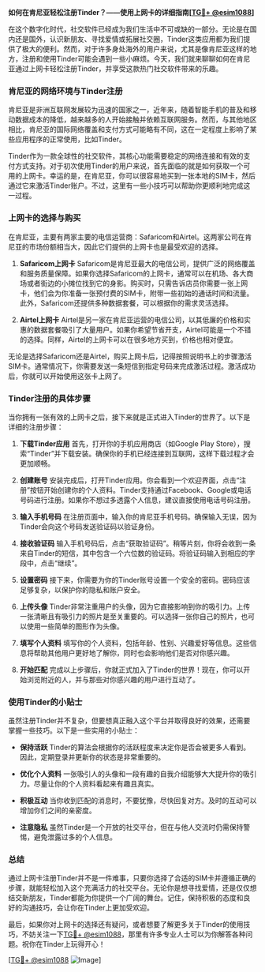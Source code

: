 **如何在肯尼亚轻松注册Tinder？——使用上网卡的详细指南[[TG💪+ @esim1088](https://t.me/s/esim1088)]**

在这个数字化时代，社交软件已经成为我们生活中不可或缺的一部分。无论是在国内还是国外，认识新朋友、寻找爱情或拓展社交圈，Tinder这类应用都为我们提供了极大的便利。然而，对于许多身处海外的用户来说，尤其是像肯尼亚这样的地方，注册和使用Tinder可能会遇到一些小麻烦。今天，我们就来聊聊如何在肯尼亚通过上网卡轻松注册Tinder，并享受这款热门社交软件带来的乐趣。

### 肯尼亚的网络环境与Tinder注册

肯尼亚是非洲互联网发展较为迅速的国家之一，近年来，随着智能手机的普及和移动数据成本的降低，越来越多的人开始接触并依赖互联网服务。然而，与其他地区相比，肯尼亚的国际网络覆盖和支付方式可能略有不同，这在一定程度上影响了某些应用程序的正常使用，比如Tinder。

Tinder作为一款全球性的社交软件，其核心功能需要稳定的网络连接和有效的支付方式支持。对于初次使用Tinder的用户来说，首先面临的就是如何获取一个可用的上网卡。幸运的是，在肯尼亚，你可以很容易地买到一张本地的SIM卡，然后通过它来激活Tinder账户。不过，这里有一些小技巧可以帮助你更顺利地完成这一过程。

### 上网卡的选择与购买

在肯尼亚，主要有两家主要的电信运营商：Safaricom和Airtel。这两家公司在肯尼亚的市场份额相当大，因此它们提供的上网卡也是最受欢迎的选择。

1. **Safaricom上网卡**
   Safaricom是肯尼亚最大的电信公司，提供广泛的网络覆盖和服务质量保障。如果你选择Safaricom的上网卡，通常可以在机场、各大商场或者街边的小摊位找到它的身影。购买时，只需告诉店员你需要一张上网卡，他们会为你准备一张预付费的SIM卡，附带一些初始的通话时间和流量。此外，Safaricom还提供多种数据套餐，可以根据你的需求灵活选择。

2. **Airtel上网卡**
   Airtel是另一家在肯尼亚运营的电信公司，以其低廉的价格和实惠的数据套餐吸引了大量用户。如果你希望节省开支，Airtel可能是一个不错的选择。同样，Airtel的上网卡可以在很多地方买到，价格也相对便宜。

无论是选择Safaricom还是Airtel，购买上网卡后，记得按照说明书上的步骤激活SIM卡。通常情况下，你需要发送一条短信到指定号码来完成激活过程。激活成功后，你就可以开始使用这张卡上网了。

### Tinder注册的具体步骤

当你拥有一张有效的上网卡之后，接下来就是正式进入Tinder的世界了。以下是详细的注册步骤：

1. **下载Tinder应用**
   首先，打开你的手机应用商店（如Google Play Store），搜索“Tinder”并下载安装。确保你的手机已经连接到互联网，这样下载过程才会更加顺畅。

2. **创建账号**
   安装完成后，打开Tinder应用。你会看到一个欢迎界面，点击“注册”按钮开始创建你的个人资料。Tinder支持通过Facebook、Google或电话号码进行注册。如果你不想过多透露个人信息，建议直接使用电话号码注册。

3. **输入手机号码**
   在注册页面中，输入你的肯尼亚手机号码。确保输入无误，因为Tinder会向这个号码发送验证码以验证身份。

4. **接收验证码**
   输入手机号码后，点击“获取验证码”。稍等片刻，你将会收到一条来自Tinder的短信，其中包含一个六位数的验证码。将验证码输入到相应的字段中，点击“继续”。

5. **设置密码**
   接下来，你需要为你的Tinder账号设置一个安全的密码。密码应该足够复杂，以保护你的隐私和账户安全。

6. **上传头像**
   Tinder非常注重用户的头像，因为它直接影响到你的吸引力。上传一张清晰且有吸引力的照片是至关重要的。可以选择一张你自己的照片，也可以使用一些简单的图形作为头像。

7. **填写个人资料**
   填写你的个人资料，包括年龄、性别、兴趣爱好等信息。这些信息将帮助其他用户更好地了解你，同时也会影响他们是否对你感兴趣。

8. **开始匹配**
   完成以上步骤后，你就正式加入了Tinder的世界！现在，你可以开始浏览附近的人，并与那些对你感兴趣的用户进行互动了。

### 使用Tinder的小贴士

虽然注册Tinder并不复杂，但要想真正融入这个平台并取得良好的效果，还需要掌握一些技巧。以下是一些实用的小贴士：

- **保持活跃**
  Tinder的算法会根据你的活跃程度来决定你是否会被更多人看到。因此，定期登录并更新你的状态是非常重要的。

- **优化个人资料**
  一张吸引人的头像和一段有趣的自我介绍能够大大提升你的吸引力。尽量让你的个人资料看起来有趣且真实。

- **积极互动**
  当你收到匹配的消息时，不要犹豫，尽快回复对方。及时的互动可以增加你们之间的亲密度。

- **注意隐私**
  虽然Tinder是一个开放的社交平台，但在与他人交流时仍需保持警惕，避免泄露过多的个人信息。

### 总结

通过上网卡注册Tinder并不是一件难事，只要你选择了合适的SIM卡并遵循正确的步骤，就能轻松加入这个充满活力的社交平台。无论你是想寻找爱情，还是仅仅想结交新朋友，Tinder都能为你提供一个广阔的舞台。记住，保持积极的态度和良好的沟通技巧，会让你在Tinder上更加受欢迎。

最后，如果你对上网卡的选择还有疑问，或者想要了解更多关于Tinder的使用技巧，不妨关注一下[TG💪+ @esim1088](https://t.me/s/esim1088)，那里有许多专业人士可以为你解答各种问题。祝你在Tinder上玩得开心！

[[TG💪+ @esim1088](https://t.me/s/esim1088) ![Image](https://i.postimg.cc/4NQfJmqS/Snipaste-2025-05-13-00-14-12.png)]